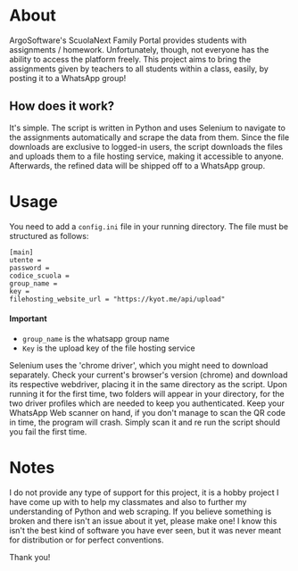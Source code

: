# About
ArgoSoftware's ScuolaNext Family Portal provides students with assignments / homework.
Unfortunately, though, not everyone has the ability to access the platform freely. 
This project aims to bring the assignments given by teachers to all students within a class, easily, by posting it to a WhatsApp group!

## How does it work?
It's simple. The script is written in Python and uses Selenium to navigate to the assignments automatically and scrape the data from them.
Since the file downloads are exclusive to logged-in users, the script downloads the files and uploads them to a file hosting service, making it accessible to anyone. 
Afterwards, the refined data will be shipped off to a WhatsApp group.

# Usage
You need to add a `config.ini` file in your running directory. The file must be structured as follows: 
```
[main]
utente =
password =
codice_scuola =
group_name =
key =
filehosting_website_url = "https://kyot.me/api/upload"
```
#### Important
* `group_name` is the whatsapp group name
* `Key` is the upload key of the file hosting service

Selenium uses the 'chrome driver', which you might need to download separately. Check your current's browser's version (chrome) and download its respective webdriver, placing it in the same directory as the script.
Upon running it for the first time, two folders will appear in your directory, for the two driver profiles which are needed to keep you authenticated. 
Keep your WhatsApp Web scanner on hand, if you don't manage to scan the QR code in time, the program will crash. Simply scan it and re run the script should you fail the first time. 



# Notes
I do not provide any type of support for this project, it is a hobby project I have come up with to help my classmates and also to further my understanding of Python and web scraping.
If you believe something is broken and there isn't an issue about it yet, please make one! 
I know this isn't the best kind of software you have ever seen, but it was never meant for distribution or for perfect conventions.

Thank you!
